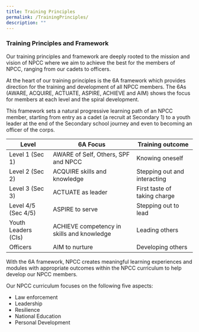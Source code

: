 ```yaml
---
title: Training Principles
permalink: /TrainingPrinciples/
description: ""
---
```

### Training Principles and Framework
Our training principles and framework are deeply rooted to the mission and vision of NPCC where we aim to achieve the best for the members of NPCC, ranging from our cadets to officers.

At the heart of our training principles is the 6A framework which provides direction for the training and development of all NPCC members. The 6As (AWARE, ACQUIRE, ACTUATE, ASPIRE, ACHIEVE and AIM) shows the focus for members at each level and the spiral development.

This framework sets a natural progressive learning path of an NPCC member, starting from entry as a cadet (a recruit at Secondary 1) to a youth leader at the end of the Secondary school journey and even to becoming an officer of the corps.



| Level | 6A Focus | Training outcome |
| -------- | -------- | -------- |
| Level 1 (Sec 1)     | AWARE of Self, Others, SPF and NPCC     | Knowing oneself     |
| Level 2 (Sec 2)     | ACQUIRE skills and knowledge     | Stepping out and interacting     |
| Level 3 (Sec 3)     | ACTUATE as leader     | First taste of taking charge     |
| Level 4/5 (Sec 4/5)     | ASPIRE to serve     | Stepping out to lead     |
| Youth Leaders (CIs)     | ACHIEVE competency in skills and knowledge     | Leading others     |
| Officers     | AIM to nurture     | Developing others     |

With the 6A framework, NPCC creates meaningful learning experiences and modules with appropriate outcomes within the NPCC curriculum to help develop our NPCC members.

Our NPCC curriculum focuses on the following five aspects:
* Law enforcement
* Leadership
* Resilience
* National Education
* Personal Development
